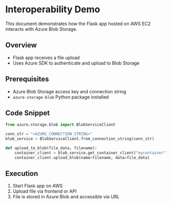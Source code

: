# Interoperability Demo

This document demonstrates how the Flask app hosted on AWS EC2 interacts with Azure Blob Storage.

## Overview

- Flask app receives a file upload
- Uses Azure SDK to authenticate and upload to Blob Storage

## Prerequisites

- Azure Blob Storage access key and connection string
- `azure-storage-blob` Python package installed

## Code Snippet

```python
from azure.storage.blob import BlobServiceClient

conn_str = "<AZURE_CONNECTION_STRING>"
blob_service = BlobServiceClient.from_connection_string(conn_str)

def upload_to_blob(file_data, filename):
    container_client = blob_service.get_container_client("mycontainer")
    container_client.upload_blob(name=filename, data=file_data)
```

## Execution

1. Start Flask app on AWS
2. Upload file via frontend or API
3. File is stored in Azure Blob and accessible via URL
